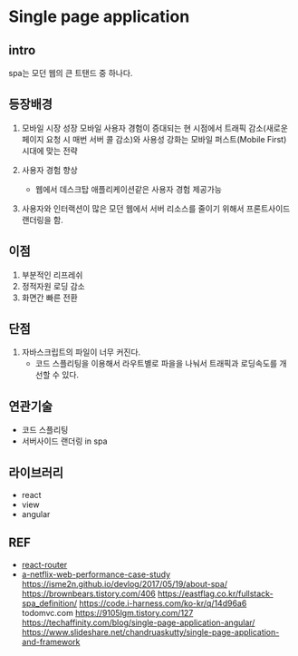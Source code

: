 # Single page application


## intro
spa는 모던 웹의 큰 트탠드 중 하나다.

## 등장배경

1. 모바일 시장 성장
모바일 사용자 경험이 증대되는 현 시점에서 트래픽 감소(새로운 페이지 요청 시 매번 서버 콜 감소)와 사용성 강화는 모바일 퍼스트(Mobile First) 시대에 맞는 전략

2. 사용자 경험 향상
    - 웹에서 데스크탑 애플리케이션같은 사용자 경험 제공가능

3. 사용자와 인터랙션이 많은 모던 웹에서 서버 리소스를 줄이기 위해서 프론트사이드 랜더링을 함.




## 이점
1. 부분적인 리프레쉬
2. 정적자원 로딩 감소
3. 화면간 빠른 전환


## 단점
1. 자바스크립트의 파일이 너무 커진다. 
    - 코드 스플리팅을 이용해서 라우트별로 파을을 나눠서 트래픽과 로딩속도를 개선할 수 있다.


## 연관기술
- 코드 스플리팅
- 서버사이드 랜더링 in spa

## 라이브러리
- react
- view
- angular


## REF
- [react-router](https://velopert.com/3417)
- [a-netflix-web-performance-case-study](https://medium.com/dev-channel/a-netflix-web-performance-case-study-c0bcde26a9d9)
https://isme2n.github.io/devlog/2017/05/19/about-spa/
https://brownbears.tistory.com/406
https://eastflag.co.kr/fullstack-spa_definition/
https://code.i-harness.com/ko-kr/q/14d96a6
todomvc.com
https://9105lgm.tistory.com/127
https://techaffinity.com/blog/single-page-application-angular/
https://www.slideshare.net/chandruaskutty/single-page-application-and-framework